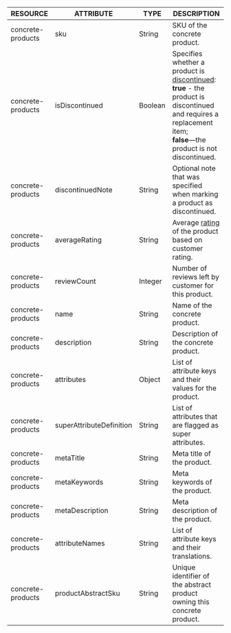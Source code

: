 | RESOURCE | ATTRIBUTE | TYPE | DESCRIPTION |
|-|-|-|-|
| concrete-products | sku | String | SKU of the concrete product. |
| concrete-products | isDiscontinued | Boolean | Specifies whether a product is [discontinued](/docs/pbc/all/product-information-management/{{page.version}}/base-shop/feature-overviews/product-feature-overview/discontinued-products-overview.html):<br>**true** - the product is discontinued and requires a replacement item; <br> **false**—the product is not discontinued. |
| concrete-products | discontinuedNote | String | Optional note that was specified when marking a product as discontinued. |
| concrete-products | averageRating | String | Average [rating](/docs/pbc/all/ratings-reviews/{{page.version}}/ratings-and-reviews.html) of the product based on customer rating. |
| concrete-products | reviewCount | Integer | Number of reviews left by customer for this product. |
| concrete-products | name | String | Name of the concrete product. |
| concrete-products | description | String | Description of the concrete product. |
| concrete-products | attributes | Object | List of attribute keys and their values for the product. |
| concrete-products | superAttributeDefinition | String | List of attributes that are flagged as super attributes. |
| concrete-products | metaTitle | String | Meta title of the product. |
| concrete-products | metaKeywords | String | Meta keywords of the product. |
| concrete-products | metaDescription | String | Meta description of the product. |
| concrete-products | attributeNames | String | List of attribute keys and their translations. |
| concrete-products | productAbstractSku | String | Unique identifier of the abstract product owning this concrete product. |
